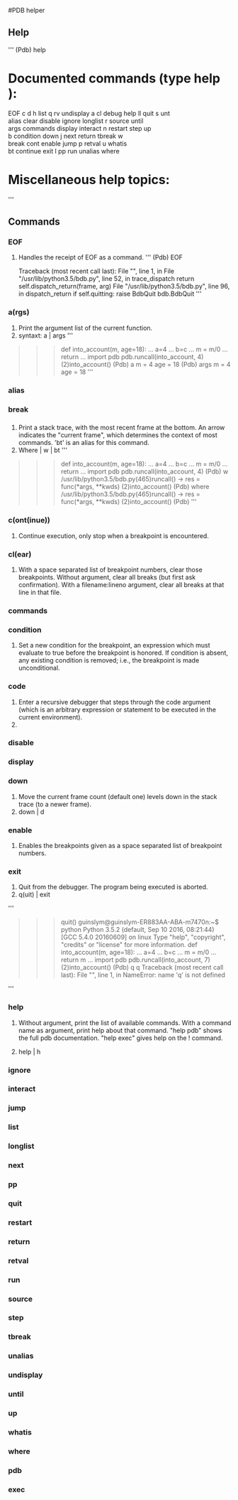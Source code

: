 #PDB helper


## Help

'''
(Pdb) help

Documented commands (type help <topic>):
========================================
EOF    c          d        h         list      q        rv       undisplay
a      cl         debug    help      ll        quit     s        unt      
alias  clear      disable  ignore    longlist  r        source   until    
args   commands   display  interact  n         restart  step     up       
b      condition  down     j         next      return   tbreak   w        
break  cont       enable   jump      p         retval   u        whatis   
bt     continue   exit     l         pp        run      unalias  where    

Miscellaneous help topics:
==========================

'''

## Commands

### EOF

1. Handles the receipt of EOF as a command.
'''
	(Pdb) EOF

	Traceback (most recent call last):
	  File "<stdin>", line 1, in <module>
	  File "/usr/lib/python3.5/bdb.py", line 52, in trace_dispatch
	    return self.dispatch_return(frame, arg)
	  File "/usr/lib/python3.5/bdb.py", line 96, in dispatch_return
	    if self.quitting: raise BdbQuit
	bdb.BdbQuit
'''

### a(rgs)

1. Print the argument list of the current function.
2. syntaxt: a | args
'''
>>> def into_account(m, age=18):
...     a=4
...     b=c 
...     m = m/0
...     return 
... 
>>> import pdb
>>> pdb.runcall(into_account, 4)
> <stdin>(2)into_account()
(Pdb) a
m = 4
age = 18
(Pdb) args
m = 4
age = 18
'''

### alias

### break

###

1. Print a stack trace, with the most recent frame at the bottom.
        An arrow indicates the "current frame", which determines the
        context of most commands.  'bt' is an alias for this command.
2. Where | w | bt
'''
>>> def into_account(m, age=18):
...     a=4
...     b=c 
...     m = m/0
...     return 
... 
>>> import pdb
>>> pdb.runcall(into_account, 4)
(Pdb) w
  /usr/lib/python3.5/bdb.py(465)runcall()
-> res = func(*args, **kwds)
> <stdin>(2)into_account()
(Pdb) where
  /usr/lib/python3.5/bdb.py(465)runcall()
-> res = func(*args, **kwds)
> <stdin>(2)into_account()
(Pdb) 
'''

### c(ont(inue))

1. Continue execution, only stop when a breakpoint is encountered.


### cl(ear)

1. With a space separated list of breakpoint numbers, clear
        those breakpoints.  Without argument, clear all breaks (but
        first ask confirmation).  With a filename:lineno argument,
        clear all breaks at that line in that file.

### commands

### condition

1. Set a new condition for the breakpoint, an expression which
        must evaluate to true before the breakpoint is honored.  If
        condition is absent, any existing condition is removed; i.e.,
        the breakpoint is made unconditional.

### code

1. Enter a recursive debugger that steps through the code
        argument (which is an arbitrary expression or statement to be
        executed in the current environment).
2. 


### disable

### display


### down

1. Move the current frame count (default one) levels down in the
        stack trace (to a newer frame).
2. down | d
 

### enable

1. Enables the breakpoints given as a space separated list of
        breakpoint numbers.

### exit

1. Quit from the debugger. The program being executed is aborted.
2. q(uit) | exit

'''
>>> quit()
guinslym@guinslym-ER883AA-ABA-m7470n:~$ python
Python 3.5.2 (default, Sep 10 2016, 08:21:44) 
[GCC 5.4.0 20160609] on linux
Type "help", "copyright", "credits" or "license" for more information.
>>> def into_account(m, age=18):
...     a=4
...     b=c 
...     m = m/0
...     return m
... 
>>> import pdb
>>> pdb.runcall(into_account, 7)
> <stdin>(2)into_account()
(Pdb) q
>>> q
Traceback (most recent call last):
  File "<stdin>", line 1, in <module>
NameError: name 'q' is not defined
>>> 
'''


### help

1. Without argument, print the list of available commands.
        With a command name as argument, print help about that command.
        "help pdb" shows the full pdb documentation.
        "help exec" gives help on the ! command.

2. help | h

### ignore

### interact

### jump
### list
### longlist
### next
### pp
### quit
### restart
### return
### retval
### run
### source
### step
### tbreak
### unalias
### undisplay
### until
### up
### whatis
### where
### pdb
### exec